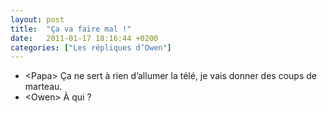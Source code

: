 ```yaml
---
layout: post
title:  "Ça va faire mal !"
date:   2011-01-17 18:16:44 +0200
categories: ["Les répliques d’Owen"]
---
```


-   \<Papa\> Ça ne sert à rien d’allumer la télé, je vais donner des coups de marteau.
-   \<Owen\> À qui ?

<!--more-->

